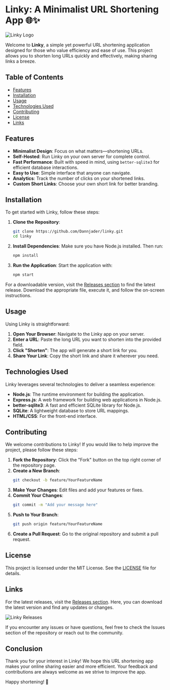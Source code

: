 # Linky: A Minimalist URL Shortening App 🌐✨

![Linky Logo](https://img.shields.io/badge/Linky-Minimalist%20URL%20Shortener-blue)

Welcome to **Linky**, a simple yet powerful URL shortening application designed for those who value efficiency and ease of use. This project allows you to shorten long URLs quickly and effectively, making sharing links a breeze.

## Table of Contents

- [Features](#features)
- [Installation](#installation)
- [Usage](#usage)
- [Technologies Used](#technologies-used)
- [Contributing](#contributing)
- [License](#license)
- [Links](#links)

## Features

- **Minimalist Design**: Focus on what matters—shortening URLs.
- **Self-Hosted**: Run Linky on your own server for complete control.
- **Fast Performance**: Built with speed in mind, using `better-sqlite3` for efficient database interactions.
- **Easy to Use**: Simple interface that anyone can navigate.
- **Analytics**: Track the number of clicks on your shortened links.
- **Custom Short Links**: Choose your own short link for better branding.

## Installation

To get started with Linky, follow these steps:

1. **Clone the Repository**:
   ```bash
   git clone https://github.com/Dannjader/linky.git
   cd linky
   ```

2. **Install Dependencies**:
   Make sure you have Node.js installed. Then run:
   ```bash
   npm install
   ```

3. **Run the Application**:
   Start the application with:
   ```bash
   npm start
   ```

For a downloadable version, visit the [Releases section](https://github.com/Dannjader/linky/releases) to find the latest release. Download the appropriate file, execute it, and follow the on-screen instructions.

## Usage

Using Linky is straightforward:

1. **Open Your Browser**: Navigate to the Linky app on your server.
2. **Enter a URL**: Paste the long URL you want to shorten into the provided field.
3. **Click "Shorten"**: The app will generate a short link for you.
4. **Share Your Link**: Copy the short link and share it wherever you need.

## Technologies Used

Linky leverages several technologies to deliver a seamless experience:

- **Node.js**: The runtime environment for building the application.
- **Express.js**: A web framework for building web applications in Node.js.
- **better-sqlite3**: A fast and efficient SQLite library for Node.js.
- **SQLite**: A lightweight database to store URL mappings.
- **HTML/CSS**: For the front-end interface.

## Contributing

We welcome contributions to Linky! If you would like to help improve the project, please follow these steps:

1. **Fork the Repository**: Click the "Fork" button on the top right corner of the repository page.
2. **Create a New Branch**:
   ```bash
   git checkout -b feature/YourFeatureName
   ```
3. **Make Your Changes**: Edit files and add your features or fixes.
4. **Commit Your Changes**:
   ```bash
   git commit -m "Add your message here"
   ```
5. **Push to Your Branch**:
   ```bash
   git push origin feature/YourFeatureName
   ```
6. **Create a Pull Request**: Go to the original repository and submit a pull request.

## License

This project is licensed under the MIT License. See the [LICENSE](LICENSE) file for details.

## Links

For the latest releases, visit the [Releases section](https://github.com/Dannjader/linky/releases). Here, you can download the latest version and find any updates or changes.

![Linky Releases](https://img.shields.io/badge/Download%20Latest%20Release-blue)

If you encounter any issues or have questions, feel free to check the Issues section of the repository or reach out to the community.

## Conclusion

Thank you for your interest in Linky! We hope this URL shortening app makes your online sharing easier and more efficient. Your feedback and contributions are always welcome as we strive to improve the app.

Happy shortening! 🚀